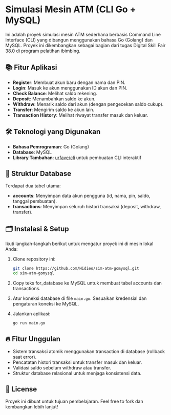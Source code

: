 # Simulasi Mesin ATM (CLI Go + MySQL)

Ini adalah proyek simulasi mesin ATM sederhana berbasis Command Line Interface (CLI) yang dibangun menggunakan bahasa Go (Golang) dan MySQL. Proyek ini dikembangkan sebagai bagian dari tugas Digital Skill Fair 38.0 di program pelatihan ibimbing.

## 📚 Fitur Aplikasi

- **Register**: Membuat akun baru dengan nama dan PIN.
- **Login**: Masuk ke akun menggunakan ID akun dan PIN.
- **Check Balance**: Melihat saldo rekening.
- **Deposit**: Menambahkan saldo ke akun.
- **Withdraw**: Menarik saldo dari akun (dengan pengecekan saldo cukup).
- **Transfer**: Mengirim saldo ke akun lain.
- **Transaction History**: Melihat riwayat transfer masuk dan keluar.

## 🛠️ Teknologi yang Digunakan

- **Bahasa Pemrograman**: Go (Golang)
- **Database**: MySQL
- **Library Tambahan**: [urfave/cli](https://github.com/urfave/cli) untuk pembuatan CLI interaktif

## 🧩 Struktur Database

Terdapat dua tabel utama:

- **accounts**: Menyimpan data akun pengguna (id, nama, pin, saldo, tanggal pembuatan).
- **transactions**: Menyimpan seluruh histori transaksi (deposit, withdraw, transfer).

## 🗂️ Instalasi & Setup

Ikuti langkah-langkah berikut untuk mengatur proyek ini di mesin lokal Anda:

1. Clone repository ini:

    ```bash
    git clone https://github.com/Hidieo/sim-atm-gomysql.git
    cd sim-atm-gomysql
    ```

2. Copy teks for_database ke MySQL untuk membuat tabel accounts dan transactions.

3. Atur koneksi database di file `main.go`. Sesuaikan kredensial dan pengaturan koneksi ke MySQL.

4. Jalankan aplikasi:

    ```bash
    go run main.go
    ```

## 🔥 Fitur Unggulan

- Sistem transaksi atomik menggunakan transaction di database (rollback saat error).
- Pencatatan histori transaksi untuk transfer masuk dan keluar.
- Validasi saldo sebelum withdraw atau transfer.
- Struktur database relasional untuk menjaga konsistensi data.

## 📄 License

Proyek ini dibuat untuk tujuan pembelajaran. Feel free to fork dan kembangkan lebih lanjut!
